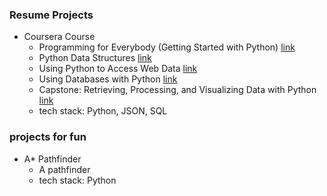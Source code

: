 ### Resume Projects

- Coursera Course
  - Programming for Everybody (Getting Started with Python) [link](https://www.coursera.org/account/accomplishments/certificate/HSGUJUJNM5A4)
  - Python Data Structures [link](https://www.coursera.org/account/accomplishments/certificate/8ZSPA6NV96N6)
  - Using Python to Access Web Data [link](https://www.coursera.org/account/accomplishments/certificate/CC4Q97MFZJD9)
  - Using Databases with Python [link](https://www.coursera.org/account/accomplishments/certificate/UNCCT34CL8NK)
  - Capstone: Retrieving, Processing, and Visualizing Data with Python [link](https://www.coursera.org/account/accomplishments/certificate/989CAQYQ5NKQ)
  - tech stack: Python, JSON, SQL

### projects for fun

- A* Pathfinder
  - A pathfinder
  - tech stack: Python


